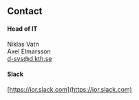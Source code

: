 ## Contact

#### Head of IT

Niklas Vatn </br>
Axel Elmarsson </br>
[d-sys@d.kth.se](mailto:d-sys@d.kth.se)

#### Slack

[https://ior.slack.com](https://ior.slack.com)
